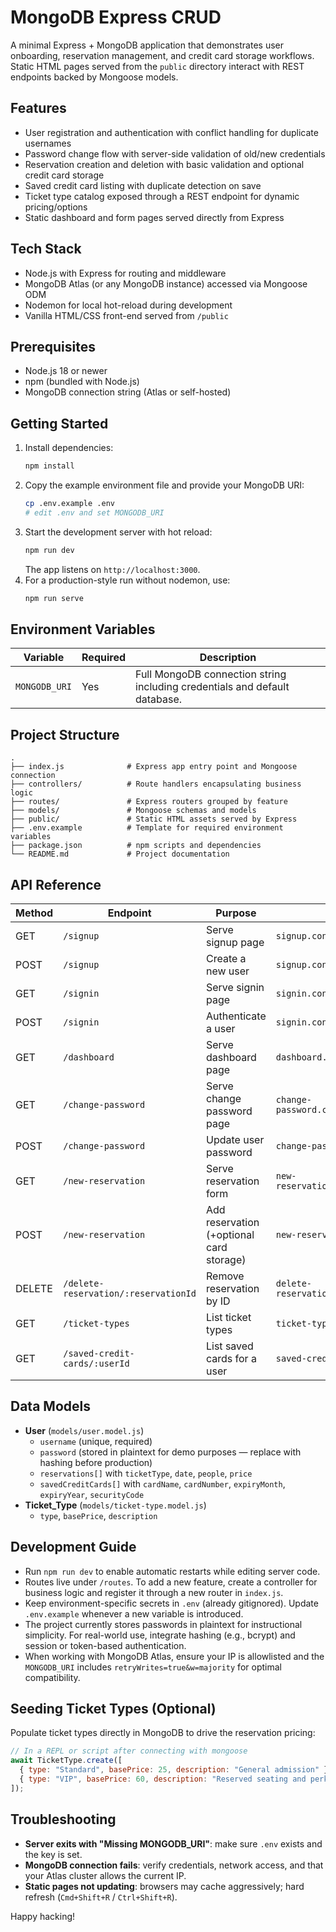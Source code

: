 # MongoDB Express CRUD

A minimal Express + MongoDB application that demonstrates user onboarding, reservation management, and credit card storage workflows. Static HTML pages served from the `public` directory interact with REST endpoints backed by Mongoose models.

## Features
- User registration and authentication with conflict handling for duplicate usernames
- Password change flow with server-side validation of old/new credentials
- Reservation creation and deletion with basic validation and optional credit card storage
- Saved credit card listing with duplicate detection on save
- Ticket type catalog exposed through a REST endpoint for dynamic pricing/options
- Static dashboard and form pages served directly from Express

## Tech Stack
- Node.js with Express for routing and middleware
- MongoDB Atlas (or any MongoDB instance) accessed via Mongoose ODM
- Nodemon for local hot-reload during development
- Vanilla HTML/CSS front-end served from `/public`

## Prerequisites
- Node.js 18 or newer
- npm (bundled with Node.js)
- MongoDB connection string (Atlas or self-hosted)

## Getting Started
1. Install dependencies:
   ```bash
   npm install
   ```
2. Copy the example environment file and provide your MongoDB URI:
   ```bash
   cp .env.example .env
   # edit .env and set MONGODB_URI
   ```
3. Start the development server with hot reload:
   ```bash
   npm run dev
   ```
   The app listens on `http://localhost:3000`.
4. For a production-style run without nodemon, use:
   ```bash
   npm run serve
   ```

## Environment Variables
| Variable | Required | Description |
|----------|----------|-------------|
| `MONGODB_URI` | Yes | Full MongoDB connection string including credentials and default database. |

## Project Structure
```
.
├── index.js              # Express app entry point and Mongoose connection
├── controllers/          # Route handlers encapsulating business logic
├── routes/               # Express routers grouped by feature
├── models/               # Mongoose schemas and models
├── public/               # Static HTML assets served by Express
├── .env.example          # Template for required environment variables
├── package.json          # npm scripts and dependencies
└── README.md             # Project documentation
```

## API Reference
| Method | Endpoint | Purpose | Controller |
|--------|----------|---------|------------|
| GET | `/signup` | Serve signup page | `signup.controller#getSignupPage` |
| POST | `/signup` | Create a new user | `signup.controller#postSignup` |
| GET | `/signin` | Serve signin page | `signin.controller#getSigninPage` |
| POST | `/signin` | Authenticate a user | `signin.controller#postSignin` |
| GET | `/dashboard` | Serve dashboard page | `dashboard.controller#getDashboardPage` |
| GET | `/change-password` | Serve change password page | `change-password.controller#getChangePasswordPage` |
| POST | `/change-password` | Update user password | `change-password.controller#updatePassword` |
| GET | `/new-reservation` | Serve reservation form | `new-reservation.controller#getNewReservationPage` |
| POST | `/new-reservation` | Add reservation (+optional card storage) | `new-reservation.controller#addReservation` |
| DELETE | `/delete-reservation/:reservationId` | Remove reservation by ID | `delete-reservation.controller#deleteReservation` |
| GET | `/ticket-types` | List ticket types | `ticket-type.controller#getTicketTypes` |
| GET | `/saved-credit-cards/:userId` | List saved cards for a user | `saved-credit-cards.controller#getSavedCards` |

## Data Models
- **User** (`models/user.model.js`)
  - `username` (unique, required)
  - `password` (stored in plaintext for demo purposes — replace with hashing before production)
  - `reservations[]` with `ticketType`, `date`, `people`, `price`
  - `savedCreditCards[]` with `cardName`, `cardNumber`, `expiryMonth`, `expiryYear`, `securityCode`
- **Ticket_Type** (`models/ticket-type.model.js`)
  - `type`, `basePrice`, `description`

## Development Guide
- Run `npm run dev` to enable automatic restarts while editing server code.
- Routes live under `/routes`. To add a new feature, create a controller for business logic and register it through a new router in `index.js`.
- Keep environment-specific secrets in `.env` (already gitignored). Update `.env.example` whenever a new variable is introduced.
- The project currently stores passwords in plaintext for instructional simplicity. For real-world use, integrate hashing (e.g., bcrypt) and session or token-based authentication.
- When working with MongoDB Atlas, ensure your IP is allowlisted and the `MONGODB_URI` includes `retryWrites=true&w=majority` for optimal compatibility.

## Seeding Ticket Types (Optional)
Populate ticket types directly in MongoDB to drive the reservation pricing:
```js
// In a REPL or script after connecting with mongoose
await TicketType.create([
  { type: "Standard", basePrice: 25, description: "General admission" },
  { type: "VIP", basePrice: 60, description: "Reserved seating and perks" },
]);
```

## Troubleshooting
- **Server exits with "Missing MONGODB_URI"**: make sure `.env` exists and the key is set.
- **MongoDB connection fails**: verify credentials, network access, and that your Atlas cluster allows the current IP.
- **Static pages not updating**: browsers may cache aggressively; hard refresh (`Cmd+Shift+R` / `Ctrl+Shift+R`).

Happy hacking!
